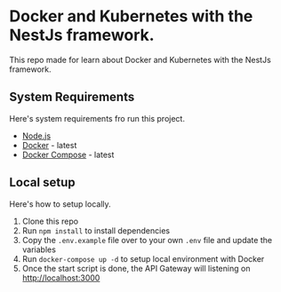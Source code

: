# Docker and Kubernetes with the NestJs framework.

This repo made for learn about Docker and Kubernetes with the NestJs framework.

## System Requirements

Here's system requirements fro run this project.

- [Node.js](https://nodejs.org/en/)
- [Docker](https://docs.docker.com/install/) - latest
- [Docker Compose](https://docs.docker.com/compose/install/) - latest

## Local setup

Here's how to setup locally.

1. Clone this repo
2. Run `npm install` to install dependencies
3. Copy the `.env.example` file over to your own `.env` file and update the variables
4. Run `docker-compose up -d` to setup local environment with Docker
5. Once the start script is done, the API Gateway will listening on [http://localhost:3000](http://localhost:3000)
